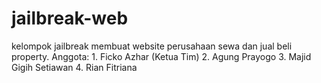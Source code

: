 # jailbreak-web
kelompok jailbreak membuat website perusahaan sewa dan jual beli property. Anggota: 1. Ficko Azhar (Ketua Tim) 2. Agung Prayogo  3. Majid Gigih Setiawan 4. Rian Fitriana
